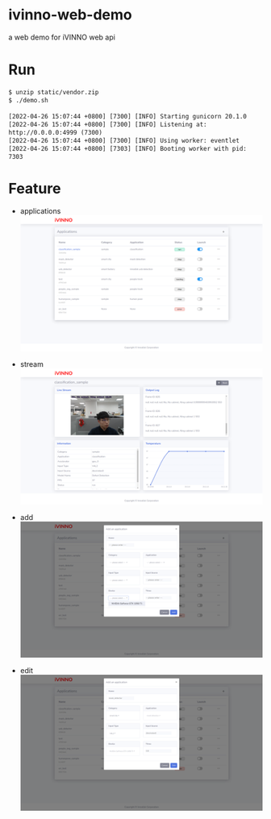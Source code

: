 # ivinno-web-demo
a web demo for iVINNO web api

# Run
```shell
$ unzip static/vendor.zip
$ ./demo.sh 

[2022-04-26 15:07:44 +0800] [7300] [INFO] Starting gunicorn 20.1.0
[2022-04-26 15:07:44 +0800] [7300] [INFO] Listening at: http://0.0.0.0:4999 (7300)
[2022-04-26 15:07:44 +0800] [7300] [INFO] Using worker: eventlet
[2022-04-26 15:07:44 +0800] [7303] [INFO] Booting worker with pid: 7303

```

# Feature
* applications
    ![img](./assests/dashboard.png)

* stream
    ![img](./assests/stream.png)

* add 
    ![img](./assests/add.png)

* edit
    ![img](./assests/edit.png)
